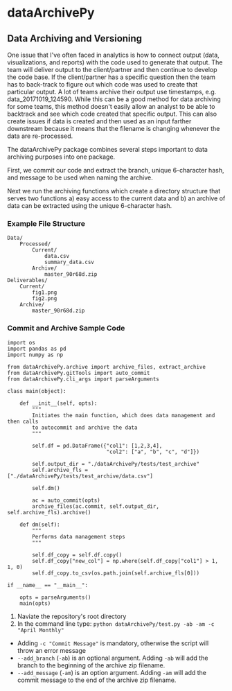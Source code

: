 # dataArchivePy

## Data Archiving and Versioning

One issue that I've often faced in analytics is how to connect output (data, visualizations, and reports) with the code used to generate that output. The team will deliver output to the client/partner and then continue to develop the code base. If the client/partner has a specific question then the team has to back-track to figure out which code was used to create that particular output. A lot of teams archive their output use timestamps, e.g. data_20171019_124590. While this can be a good method for data archiving for some teams, this method doesn't easily allow an analyst to be able to backtrack and see which code created that specific output. This can also create issues if data is created and then used as an input farther downstream because it means that the filename is changing whenever the data are re-processed. 

The dataArchivePy package combines several steps important to data archiving purposes into one package.

First, we commit our code and extract the branch, unique 6-character hash, and message to be used when naming the archive. 

Next we run the archiving functions which create a directory structure that serves two functions a) easy access to the current data and b) an archive of data can be extracted using the unique 6-character hash. 

### Example File Structure

```
Data/
    Processed/
        Current/
            data.csv
            summary_data.csv
        Archive/
            master_90r68d.zip
Deliverables/
    Current/
        fig1.png
        fig2.png
    Archive/
        master_90r68d.zip
```

### Commit and Archive Sample Code

```
import os
import pandas as pd
import numpy as np

from dataArchivePy.archive import archive_files, extract_archive
from dataArchivePy.gitTools import auto_commit
from dataArchivePy.cli_args import parseArguments

class main(object):

    def __init__(self, opts):
        """
        Initiates the main function, which does data management and then calls 
        to autocommit and archive the data
        """

        self.df = pd.DataFrame({"col1": [1,2,3,4],
                                "col2": ["a", "b", "c", "d"]})

        self.output_dir = "./dataArchivePy/tests/test_archive"
        self.archive_fls = ["./dataArchivePy/tests/test_archive/data.csv"]

        self.dm()

        ac = auto_commit(opts)
        archive_files(ac.commit, self.output_dir, self.archive_fls).archive()

    def dm(self):
        """
        Performs data management steps
        """

        self.df_copy = self.df.copy()
        self.df_copy["new_col"] = np.where(self.df_copy["col1"] > 1, 1, 0)
        self.df_copy.to_csv(os.path.join(self.archive_fls[0]))

if __name__ == "__main__":

    opts = parseArguments()
    main(opts)
```

1. Naviate the repository's root directory
2. In the command line type: `python dataArchivePy/test.py -ab -am -c "April Monthly"`

* Adding `-c "Commit Message"` is mandatory, otherwise the script will throw an error message
* `--add_branch` (`-ab`) is an optional argument. Adding `-ab` will add the branch to the beginning of the archive zip filename. 
* `--add_message` (`-am`) is an option argument. Adding `-am` will add the commit message to the end of the archive zip filename.